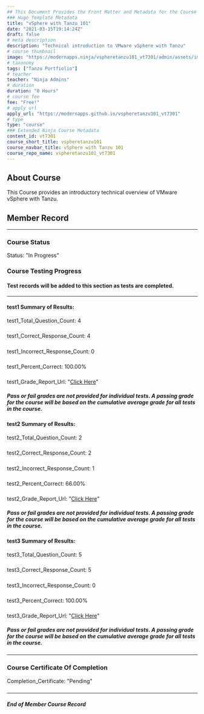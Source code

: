 ```yaml
---
## This Document Provides the Front Matter and Metadata for the Course Information page used in the modernapps.ninja homepage and the member profile page.
### Hugo Template Metadata
title: "vSphere with Tanzu 101"
date: "2021-03-15T19:14:24Z"
draft: false
# meta description
description: "Technical introduction to VMware vSphere with Tanzu"
# course thumbnail
image: "https://modernapps.ninja/vspheretanzu101_vt7301/admin/assets/images/vspheretanzu101_vt7301.jpg"
# taxonomy
tags: ["Tanzu Portfiolio"]
# teacher
teacher: "Ninja Admins"
# duration
duration: "0 Hours"
# course fee
fee: "Free!"
# apply url
apply_url: "https://modernapps.github.io/vspheretanzu101_vt7301"
# type
type: "course"
### Extended Ninja Course Metadata
content_id: vt7301
course_short_title: vspheretanzu101
course_navbar_title: vSphere with Tanzu 101
course_repo_name: vspheretanzu101_vt7301
---  
```

  

## About Course

This Course provides an introductory technical overview of VMware vSphere with Tanzu.

## Member Record  
---  
  
  
### Course Status  

Status: "In Progress"  

### Course Testing Progress  
#### Test records will be added to this section as tests are completed.
  
---  
#### test1 Summary of Results:  
test1_Total_Question_Count: 4
#####  
test1_Correct_Response_Count: 4
#####  
test1_Incorrect_Response_Count: 0
#####  
test1_Percent_Correct: 100.00%
#####  
test1_Grade_Report_Url: "[Click Here](https://github.com/modernappsninjas/josefschweiger/blob/main/static/userdata/courses/vspheretanzu101_vt7301/grade_report.pr610.test1.md)"
##### Pass or fail grades are not provided for individual tests. A passing grade for the course will be based on the cumulative average grade for all tests in the course.  
#### test2 Summary of Results:  
test2_Total_Question_Count: 2
#####  
test2_Correct_Response_Count: 2
#####  
test2_Incorrect_Response_Count: 1
#####  
test2_Percent_Correct: 66.00%
#####  
test2_Grade_Report_Url: "[Click Here](https://github.com/modernappsninjas/josefschweiger/blob/main/static/userdata/courses/vspheretanzu101_vt7301/grade_report.pr587.test2.md)"
##### Pass or fail grades are not provided for individual tests. A passing grade for the course will be based on the cumulative average grade for all tests in the course.  
#### test3 Summary of Results:  
test3_Total_Question_Count: 5
#####  
test3_Correct_Response_Count: 5
#####  
test3_Incorrect_Response_Count: 0
#####  
test3_Percent_Correct: 100.00%
#####  
test3_Grade_Report_Url: "[Click Here](https://github.com/modernappsninjas/josefschweiger/blob/main/static/userdata/courses/vspheretanzu101_vt7301/grade_report.pr907.test3.md)"
##### Pass or fail grades are not provided for individual tests. A passing grade for the course will be based on the cumulative average grade for all tests in the course.  
  
---  
### Course Certificate Of Completion

Completion_Certificate: "Pending"  
#####
---
##### End of Member Course Record